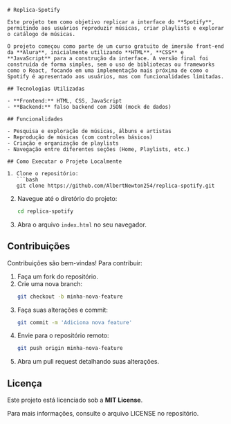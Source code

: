 ```
# Replica-Spotify

Este projeto tem como objetivo replicar a interface do **Spotify**, permitindo aos usuários reproduzir músicas, criar playlists e explorar o catálogo de músicas.

O projeto começou como parte de um curso gratuito de imersão front-end da **Alura**, inicialmente utilizando **HTML**, **CSS** e **JavaScript** para a construção da interface. A versão final foi construída de forma simples, sem o uso de bibliotecas ou frameworks como o React, focando em uma implementação mais próxima de como o Spotify é apresentado aos usuários, mas com funcionalidades limitadas.

## Tecnologias Utilizadas

- **Frontend:** HTML, CSS, JavaScript
- **Backend:** falso backend com JSON (mock de dados)

## Funcionalidades

- Pesquisa e exploração de músicas, álbuns e artistas
- Reprodução de músicas (com controles básicos)
- Criação e organização de playlists
- Navegação entre diferentes seções (Home, Playlists, etc.)

## Como Executar o Projeto Localmente

1. Clone o repositório:
   ```bash
   git clone https://github.com/AlbertNewton254/replica-spotify.git
   ```

2. Navegue até o diretório do projeto:
   ```bash
   cd replica-spotify
   ```

3. Abra o arquivo `index.html` no seu navegador.

## Contribuições

Contribuições são bem-vindas! Para contribuir:

1. Faça um fork do repositório.
2. Crie uma nova branch:
   ```bash
   git checkout -b minha-nova-feature
   ```
3. Faça suas alterações e commit:
   ```bash
   git commit -m 'Adiciona nova feature'
   ```
4. Envie para o repositório remoto:
   ```bash
   git push origin minha-nova-feature
   ```
5. Abra um pull request detalhando suas alterações.

## Licença

Este projeto está licenciado sob a **MIT License**.

Para mais informações, consulte o arquivo LICENSE no repositório.
```
